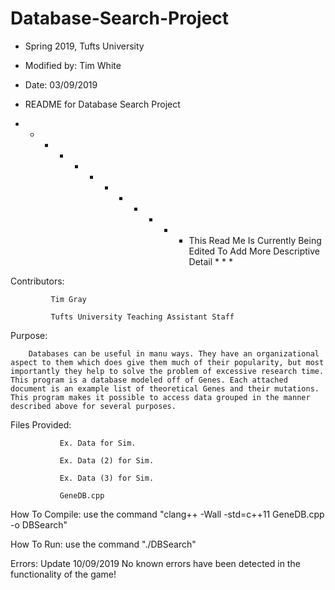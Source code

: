 # Database-Search-Project 

* Spring 2019, Tufts University 

* Modified by: Tim White 

* Date: 03/09/2019 

* README for Database Search Project 

* * * * * * * * * * * * This Read Me Is Currently Being Edited To Add More Descriptive Detail * * * 

  

  

  

  

  

  

Contributors:  

             Tim Gray 

             Tufts University Teaching Assistant Staff 

  

Purpose:  

        Databases can be useful in manu ways. They have an organizational aspect to them which does give them much of their popularity, but most importantly they help to solve the problem of excessive research time. This program is a database modeled off of Genes. Each attached document is an example list of theoretical Genes and their mutations. This program makes it possible to access data grouped in the manner described above for several purposes. 

         

  

Files Provided: 

               Ex. Data for Sim. 

               Ex. Data (2) for Sim. 

               Ex. Data (3) for Sim. 

               GeneDB.cpp 

                

                

   

  

How To Compile: use the command "clang++ -Wall -std=c++11 GeneDB.cpp -o DBSearch" 

  

How To Run: use the command "./DBSearch"  

  

  

Errors: Update 10/09/2019 No known errors have been detected in the functionality of the game! 
 
